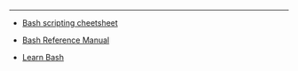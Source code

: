 
---

- [Bash scripting cheetsheet](https://devhints.io/bash)

- [Bash Reference Manual](https://www.gnu.org/software/bash/manual/bash.html)

- [Learn Bash](https://learnxinyminutes.com/docs/bash/)

